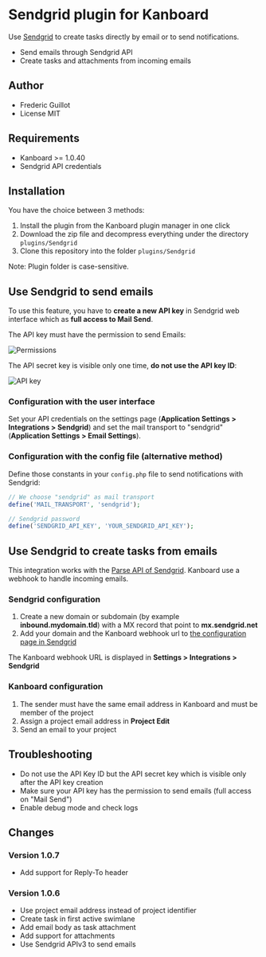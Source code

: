 Sendgrid plugin for Kanboard
============================

Use [Sendgrid](https://sendgrid.com/) to create tasks directly by email or to send notifications.

- Send emails through Sendgrid API
- Create tasks and attachments from incoming emails

Author
------

- Frederic Guillot
- License MIT

Requirements
------------

- Kanboard >= 1.0.40
- Sendgrid API credentials

Installation
------------

You have the choice between 3 methods:

1. Install the plugin from the Kanboard plugin manager in one click
2. Download the zip file and decompress everything under the directory `plugins/Sendgrid`
3. Clone this repository into the folder `plugins/Sendgrid`

Note: Plugin folder is case-sensitive.

Use Sendgrid to send emails
---------------------------

To use this feature, you have to **create a new API key** in Sendgrid web interface which as **full access to Mail Send**.

The API key must have the permission to send Emails:

![Permissions](https://cloud.githubusercontent.com/assets/323546/22630453/5676af00-ebc8-11e6-949a-8de4ca4ee83e.png)

The API secret key is visible only one time, **do not use the API key ID**:

![API key](https://cloud.githubusercontent.com/assets/323546/22630480/cfabac9a-ebc8-11e6-9328-5c18d34a2d50.png)

### Configuration with the user interface

Set your API credentials on the settings page (**Application Settings > Integrations > Sendgrid**) and set the mail transport to "sendgrid" (**Application Settings > Email Settings**).

### Configuration with the config file (alternative method)

Define those constants in your `config.php` file to send notifications with Sendgrid:

```php
// We choose "sendgrid" as mail transport
define('MAIL_TRANSPORT', 'sendgrid');

// Sendgrid password
define('SENDGRID_API_KEY', 'YOUR_SENDGRID_API_KEY');
```

Use Sendgrid to create tasks from emails
----------------------------------------

This integration works with the [Parse API of Sendgrid](https://sendgrid.com/docs/API_Reference/Webhooks/parse.html).
Kanboard use a webhook to handle incoming emails.

### Sendgrid configuration

1. Create a new domain or subdomain (by example **inbound.mydomain.tld**) with a MX record that point to **mx.sendgrid.net**
2. Add your domain and the Kanboard webhook url to [the configuration page in Sendgrid](https://app.sendgrid.com/settings/parse)

The Kanboard webhook URL is displayed in **Settings > Integrations > Sendgrid**

### Kanboard configuration

1. The sender must have the same email address in Kanboard and must be member of the project
2. Assign a project email address in **Project Edit**
3. Send an email to your project

Troubleshooting
---------------

- Do not use the API Key ID but the API secret key which is visible only after the API key creation
- Make sure your API key has the permission to send emails (full access on "Mail Send")
- Enable debug mode and check logs

Changes
-------

### Version 1.0.7

- Add support for Reply-To header

### Version 1.0.6

- Use project email address instead of project identifier
- Create task in first active swimlane
- Add email body as task attachment
- Add support for attachments
- Use Sendgrid APIv3 to send emails
